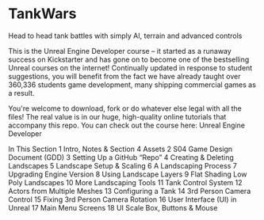 # TankWars
Head to head tank battles with simply AI, terrain and advanced controls 

This is the Unreal Engine Developer course – it started as a runaway success on Kickstarter and has gone on to become one of the bestselling Unreal courses on the internet! Continually updated in response to student suggestions, you will benefit from the fact we have already taught over 360,336 students game development, many shipping commercial games as a result.

You're welcome to download, fork or do whatever else legal with all the files! The real value is in our huge, high-quality online tutorials that accompany this repo. You can check out the course here: Unreal Engine Developer

In This Section
1 Intro, Notes & Section 4 Assets
2 S04 Game Design Document (GDD)
3 Setting Up a GitHub “Repo”
4 Creating & Deleting Landscapes
5 Landscape Setup & Scaling
6 A Landscaping Process
7 Upgrading Engine Version
8 Using Landscape Layers
9 Flat Shading Low Poly Landscapes
10 More Landscaping Tools
11 Tank Control System
12 Actors from Multiple Meshes
13 Configuring a Tank
14 3rd Person Camera Control
15 Fixing 3rd Person Camera Rotation
16 User Interface (UI) in Unreal
17 Main Menu Screens
18 UI Scale Box, Buttons & Mouse
